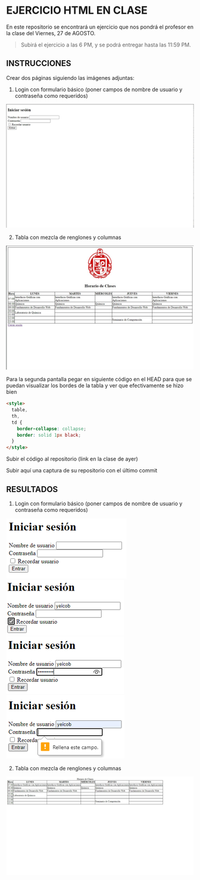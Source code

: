 # EJERCICIO HTML EN CLASE

En este repositorio se encontrará un ejercicio que nos pondrá el profesor en la
clase del Viernes, 27 de AGOSTO.

> Subirá el ejercicio a las 6 PM, y se podrá entregar hasta las 11:59 PM.

## INSTRUCCIONES

Crear dos páginas siguiendo las imágenes adjuntas:

1. Login con formulario básico (poner campos de nombre de usuario y contraseña
   como requeridos)

![Login con formulario básico / Imágenes adjuntas](RequerimientosEjercicio/Referencia_Login.jpg "Login con formulario básico / Imágenes adjuntas")

2. Tabla con mezcla de renglones y columnas

![Tabla con mezcla de renglones y columnas / Imágenes adjuntas](RequerimientosEjercicio/Referencia_Tabla.jpg "Tabla con mezcla de renglones y columnas / Imágenes adjuntas")

Para la segunda pantalla pegar en siguiente código en el HEAD para que se puedan
visualizar los bordes de la tabla y ver que efectivamente se hizo bien

```html
<style>
  table,
  th,
  td {
    border-collapse: collapse;
    border: solid 1px black;
  }
</style>
```

Subir el código al repositorio (link en la clase de ayer)

Subir aquí una captura de su repositorio con el último commit

## RESULTADOS

1. Login con formulario básico (poner campos de nombre de usuario y contraseña
   como requeridos)

![Login sin llenar](ImagenesResultados/login/login-sin-llenar.png "Login sin llenar")
![Login llenado 1](ImagenesResultados/login/login-llenado_1.png "Login llenado 1")
![Login llenado 2](ImagenesResultados/login/login-llenado_2.png "Login llenado 2")
![Login llenado 3](ImagenesResultados/login/login-llenado_3.png "Login llenado 3")

2. Tabla con mezcla de renglones y columnas

![Tabla terminada 1](ImagenesResultados/tabla/tabla-terminada_1.jpeg "Tabla terminada 1")
